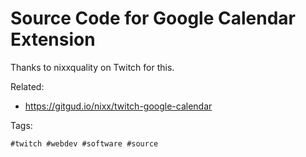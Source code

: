 # Source Code for Google Calendar Extension

Thanks to nixxquality on Twitch for this.

Related:

* <https://gitgud.io/nixx/twitch-google-calendar>

Tags:

    #twitch #webdev #software #source
